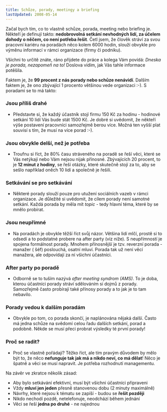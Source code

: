 ```yaml
---
title: Schůze, porady, meetingy a briefing
lastUpdated: 2008-05-14
---
```


Začal bych tím, co to vlastně schůze, porada, meeting nebo briefing je. Někteří je definují takto: **nedobrovolná
setkání nevhodných lidí, za účelem dohody o něčem, co není potřeba řešit**. Četl jsem, že člověk stráví za svou pracovní
kariéru na poradách něco kolem 6000 hodin, slouží obvykle pro výměnu informací v rámci organizace (firmy či podniku).

Všichni to určitě znáte, ráno přijdete do práce a kolega Vám povídá: _Dneska je porada, nezapomeň na to!_ Doslova vidím,
jak Vás tahle informace potěšila.

Faktem je, že **99 procent z nás porady nebo schůze nenávidí**. Dalším faktem je, že ono zbývající 1 procento většinou
vede organizaci :-). S poradami se to má takto:

### Jsou příliš drahé

- Představte si, že každý účastník stojí firmu 150 Kč za hodinu - hodinové setkání 10 lidí Vás bude stát 1500 Kč. Je
  dobré si uvědomit, že někteří výše postavení pracovníci samozřejmě berou více. Možná ten vyšší plat souvisí s tím, že
  musí na více porad :-).

### Jsou obvykle delší, než je potřeba

- Troufnu si říct, že 80% času stráveného na poradě se řeší věci, které se Vás netýkají nebo Vám nejsou nijak přínosné.
  Zbývajících 20 procent, to je **12 minut z hodiny**, se řeší otázky, které skutečně stojí za to, aby se sešlo
  například oněch 10 lidí a společně je řešili.

### Setkávání se pro setkávání

- Některé porady slouží pouze pro utužení sociálních vazeb v rámci organizace. Je důležité si uvědomit, že cílem porady
  není samotné setkání. Každá porada by měla mít _topic_ - tedy hlavní téma, které by se mnělo probírat.

### Jsou neupřímné

- Na poradách je obvykle těžší říct svůj názor. Většina lidí mlčí, prostě si to odsedí a to podstatné probere na after
  party (viz níže). S neupřímností je spojena formálnost porady. Mnohem přínosnější je tzv. reverzní porada - manažer (
  šéf) poslouchá, osatní mluví. Porada tak už není věcí manažera, ale odpovídají za ní všichni účastníci.

### After party po poradě

- Odborně se to tuším nazývá _after meeting syndrom (AMS)_. To je doba, kterou účastníci porady stráví sdělováním si
  dojmů z porady. Samozřejmě často probírají také přínosy porady a to jak je to tam nebavilo.

### Porady vedou k dalším poradám

- Obvykle po tom, co porada skončí, je naplánována nějaká další. Často má jedna schůze na svědomí celou řadu dalších
  setkání, porad a podobně. Někde se musí přeci probrat výsledky té první porady!

### Proč se radit?

- Proč se vlastně pořádají? Těžko říct, ale tím pravým důvodem by mělo být to, že něco **nefunguje tak jak má a nikdo
  neví, co má dělat**! Něco je špatně a věci se musí napravit. Je potřeba rozhodnutí managementu.

Na závěr ve zkratce několik zásad:

- Aby bylo setkávání efektivní, musí být všichni účastníci připraveni
- Vždy **mluví jen jeden** přesně stanovenou dobu (2 minuty maximálně)
- Návrhy, které nejsou k tématu se zapíší - budou se **řešit později**
- Nikdo nechodí pozdě, netelefonuje, neodchází během jednání
- Věci se řeší **jedna po druhé** - ne najednou
